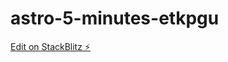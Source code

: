 # astro-5-minutes-etkpgu

[Edit on StackBlitz ⚡️](https://stackblitz.com/edit/astro-5-minutes-etkpgu)